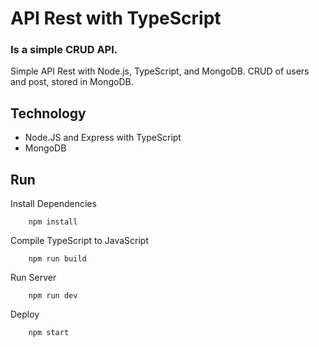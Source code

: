 # API Rest with TypeScript
### Is a simple CRUD API.
Simple API Rest with Node.js, TypeScript, and MongoDB.
CRUD of users and post, stored in MongoDB.

## Technology 

- Node.JS and Express with TypeScript
- MongoDB

## Run

Install Dependencies
```NPM
    npm install
```
Compile TypeScript to JavaScript
```NPM
    npm run build
```
Run Server
```NPM
    npm run dev
```
Deploy
```NPM
    npm start
```
